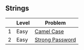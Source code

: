 ## Strings


|     | Level  | Problem |
|-----|--------|---------|
| 1   | Easy   | [Camel Case](https://github.com/rdvnabay/hackerrank-algorithms/blob/master/Strings/Solutions/CamelCase.cs) | 
| 2   | Easy   | [Strong Password](https://github.com/rdvnabay/hackerrank-algorithms/blob/master/Strings/Solutions/StrongSolution.cs) | 